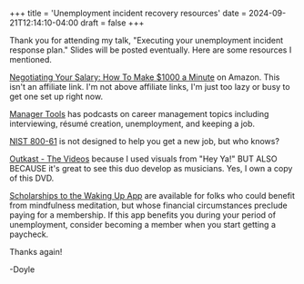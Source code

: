 +++
title = 'Unemployment incident recovery resources'
date = 2024-09-21T12:14:10-04:00
draft = false
+++

Thank you for attending my talk, "Executing your unemployment incident response
plan." Slides will be posted eventually. Here are some resources I mentioned.

[Negotiating Your Salary: How To Make $1000 a Minute](https://a.co/d/iDik4LY) on
Amazon. This isn't an affiliate link. I'm not above affiliate links, I'm just
too lazy or busy to get one set up right now.

[Manager Tools](https://www.manager-tools.com/podcasts) has podcasts on
career management topics including interviewing, résumé creation, unemployment, and
keeping a job. 

[NIST 800-61](https://csrc.nist.gov/pubs/sp/800/61/r3/ipd) is not designed
to help you get a new job, but who knows?

[Outkast - The Videos](https://a.co/d/9THOPVM) because I used visuals from
"Hey Ya!" BUT ALSO BECAUSE it's great to see this duo develop as musicians.
Yes, I own a copy of this DVD. 

[Scholarships to the Waking Up App](https://app.wakingup.com/scholarship) are
available for folks who could benefit from mindfulness meditation, but whose
financial circumstances preclude paying for a membership. If this app
benefits you during your period of unemployment, consider becoming a member
when you start getting a paycheck.

Thanks again!

-Doyle
